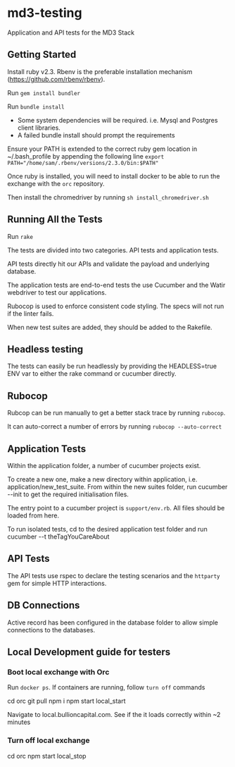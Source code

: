 # md3-testing
Application and API tests for the MD3 Stack

## Getting Started
Install ruby v2.3. Rbenv is the preferable installation mechanism (https://github.com/rbenv/rbenv).

Run `gem install bundler`

Run `bundle install`
 * Some system dependencies will be required. i.e. Mysql and Postgres client libraries.
 * A failed bundle install should prompt the requirements

Ensure your PATH is extended to the correct ruby gem location in ~/.bash_profile by appending the following line
`export PATH="/home/sam/.rbenv/versions/2.3.0/bin:$PATH"`

Once ruby is installed, you will need to install docker to be able to run the exchange with the `orc` repository.

Then install the chromedriver by running `sh install_chromedriver.sh`

## Running All the Tests

Run `rake`

The tests are divided into two categories. API tests and application tests.

API tests directly hit our APIs and validate the payload and underlying database.

The application tests are end-to-end tests the use Cucumber and the Watir webdriver to test our applications.

Rubocop is used to enforce consistent code styling. The specs will not run if the linter fails.

When new test suites are added, they should be added to the Rakefile.

## Headless testing
The tests can easily be run headlessly by providing the HEADLESS=true ENV var to either the rake command or cucumber directly.

## Rubocop

Rubcop can be run manually to get a better stack trace by running `rubocop`.

It can auto-correct a number of errors by running `rubocop --auto-correct`

## Application Tests
Within the application folder, a number of cucumber projects exist.

To create a new one, make a new directory within application, i.e. application/new_test_suite. From within the new suites folder, run cucumber --init to get the required initialisation files.

The entry point to a cucumber project is `support/env.rb`. All files should be loaded from here.

To run isolated tests, cd to the desired application test folder and run cucumber --t theTagYouCareAbout

## API Tests
The API tests use rspec to declare the testing scenarios and the `httparty` gem for simple HTTP interactions.

## DB Connections
Active record has been configured in the database folder to allow simple connections to the databases.

## Local Development guide for testers

### Boot local exchange with Orc

Run `docker ps`. If containers are running, follow `turn off` commands

cd orc
git pull
npm i
npm start
local_start

Navigate to local.bullioncapital.com. See if the it loads correctly within ~2 minutes

### Turn off local exchange

cd orc
npm start
local_stop
